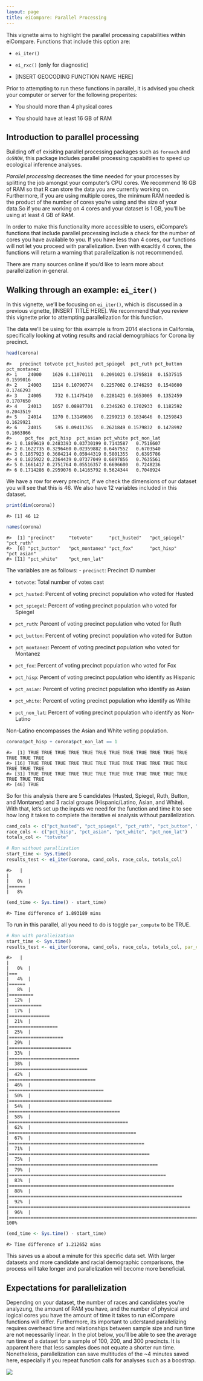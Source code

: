 ```yaml
---
layout: page
title: eiCompare: Parallel Processing
---
```



This vignette aims to highlight the parallel processing capabilities
within eiCompare. Functions that include this option are:

  - `ei_iter()`

  - `ei_rxc()` (only for diagnostic)

  - \[INSERT GEOCODING FUNCTION NAME HERE\]

Prior to attempting to run these functions in parallel, it is advised
you check your computer or server for the following properites:

  - You should more than 4 physical cores

  - You should have at least 16 GB of RAM

## Introduction to parallel processing

Building off of exisiting parallel processing packages such as `foreach`
and `doSNOW`, this package includes parallel processing capabiltiies to
speed up ecological inference analyses.

*Parallel processing* decreases the time needed for your processes by
splitting the job amongst your computer’s CPU cores. We recommend 16 GB
of RAM so that R can store the data you are currently working on.
Furthermore, if you are using multiple cores, the minimum RAM needed is
the product of the number of cores you’re using and the size of your
data.So if you are working on 4 cores and your dataset is 1 GB, you’ll
be using at least 4 GB of RAM.

In order to make this functionality more accessible to users,
eiCompare’s functions that include parallel processing include a check
for the number of cores you have available to you. If you have less than
4 cores, our functions will not let you proceed with parallelization.
Even with exacltly 4 cores, the functions will return a warning that
parallelization is not recommended.

There are many sources online if you’d like to learn more about
parallelization in general.

## Walking through an example: `ei_iter()`

In this vignette, we’ll be focusing on `ei_iter()`, which is discussed
in a previous vignette, \[INSERT TITLE HERE\]. We recommend that you
review this vignette prior to attempting parallelization for this
function.

The data we’ll be using for this example is from 2014 elections in
California, specifically looking at voting results and racial
demogrphiacs for Corona by precinct.

``` r
head(corona)
```

    #>   precinct totvote pct_husted pct_spiegel  pct_ruth pct_button pct_montanez
    #> 1    24000    1626 0.11070111   0.2091021 0.1795818  0.1537515    0.1599016
    #> 2    24003    1214 0.10790774   0.2257002 0.1746293  0.1548600    0.1746293
    #> 3    24005     732 0.11475410   0.2281421 0.1653005  0.1352459    0.1707650
    #> 4    24013    1057 0.08987701   0.2346263 0.1702933  0.1182592    0.2043519
    #> 5    24014    1270 0.13149606   0.2299213 0.1834646  0.1259843    0.1629921
    #> 6    24015     595 0.09411765   0.2621849 0.1579832  0.1478992    0.1663866
    #>     pct_fox  pct_hisp  pct_asian pct_white pct_non_lat
    #> 1 0.1869619 0.2483393 0.03730199 0.7143587   0.7516607
    #> 2 0.1622735 0.3296460 0.02359882 0.6467552   0.6703540
    #> 3 0.1857923 0.3604214 0.05944319 0.5801355   0.6395786
    #> 4 0.1825922 0.2364439 0.07377049 0.6897856   0.7635561
    #> 5 0.1661417 0.2751764 0.05516357 0.6696600   0.7248236
    #> 6 0.1714286 0.2959076 0.14165792 0.5624344   0.7040924

We have a row for every precinct, if we check the dimensions of our
dataset you will see that this is 46. We also have 12 variables included
in this dataset.

``` r
print(dim(corona))
```

    #> [1] 46 12

``` r
names(corona)
```

    #>  [1] "precinct"     "totvote"      "pct_husted"   "pct_spiegel"  "pct_ruth"    
    #>  [6] "pct_button"   "pct_montanez" "pct_fox"      "pct_hisp"     "pct_asian"   
    #> [11] "pct_white"    "pct_non_lat"

The variables are as follows: - `precinct`: Precinct ID number

  - `totvote`: Total number of votes cast

  - `pct_husted`: Percent of voting precinct population who voted for
    Husted

  - `pct_spiegel`: Percent of voting precinct population who voted for
    Spiegel

  - `pct_ruth`: Percent of voting precinct population who voted for Ruth

  - `pct_button`: Percent of voting precinct population who voted for
    Button

  - `pct_montanez`: Percent of voting precinct population who voted for
    Montanez

  - `pct_fox`: Percent of voting precinct population who voted for Fox

  - `pct_hisp`: Percent of voting precinct population who identify as
    Hispanic

  - `pct_asian`: Percent of voting precinct population who identify as
    Asian

  - `pct_white`: Percent of voting precinct population who identify as
    White

  - `pct_non_lat`: Percent of voting precinct population who identify as
    Non-Latino

Non-Latino encompasses the Asian and White voting population.

``` r
corona$pct_hisp + corona$pct_non_lat == 1
```

    #>  [1] TRUE TRUE TRUE TRUE TRUE TRUE TRUE TRUE TRUE TRUE TRUE TRUE TRUE TRUE TRUE
    #> [16] TRUE TRUE TRUE TRUE TRUE TRUE TRUE TRUE TRUE TRUE TRUE TRUE TRUE TRUE TRUE
    #> [31] TRUE TRUE TRUE TRUE TRUE TRUE TRUE TRUE TRUE TRUE TRUE TRUE TRUE TRUE TRUE
    #> [46] TRUE

So for this analysis there are 5 candidates (Husted, Spiegel, Ruth,
Button, and Montanez) and 3 racial groups (Hispanic/Latino, Asian, and
White). With that, let’s set up the inputs we need for the function and
time it to see how long it takes to complete the iterative ei analysis
without parallelization.

``` r
cand_cols <- c("pct_husted", "pct_spiegel", "pct_ruth", "pct_button", "pct_montanez", "pct_fox")
race_cols <- c("pct_hisp", "pct_asian", "pct_white", "pct_non_lat")
totals_col <- "totvote"

# Run without parallization
start_time <- Sys.time()
results_test <- ei_iter(corona, cand_cols, race_cols, totals_col)
```

    #>   |                                                                              |                                                                      |   0%  |                                                                              |======                                                                |   8%

``` r
(end_time <- Sys.time() - start_time)
```

    #> Time difference of 1.893189 mins

To run in this parallel, all you need to do is toggle `par_compute` to
be TRUE.

``` r
# Run with paralleization
start_time <- Sys.time()
results_test <- ei_iter(corona, cand_cols, race_cols, totals_col, par_compute = TRUE)
```

    #>   |                                                                              |                                                                      |   0%  |                                                                              |===                                                                   |   4%  |                                                                              |======                                                                |   8%  |                                                                              |=========                                                             |  12%  |                                                                              |============                                                          |  17%  |                                                                              |===============                                                       |  21%  |                                                                              |==================                                                    |  25%  |                                                                              |====================                                                  |  29%  |                                                                              |=======================                                               |  33%  |                                                                              |==========================                                            |  38%  |                                                                              |=============================                                         |  42%  |                                                                              |================================                                      |  46%  |                                                                              |===================================                                   |  50%  |                                                                              |======================================                                |  54%  |                                                                              |=========================================                             |  58%  |                                                                              |============================================                          |  62%  |                                                                              |===============================================                       |  67%  |                                                                              |==================================================                    |  71%  |                                                                              |====================================================                  |  75%  |                                                                              |=======================================================               |  79%  |                                                                              |==========================================================            |  83%  |                                                                              |=============================================================         |  88%  |                                                                              |================================================================      |  92%  |                                                                              |===================================================================   |  96%  |                                                                              |======================================================================| 100%

``` r
(end_time <- Sys.time() - start_time)
```

    #> Time difference of 1.212652 mins

This saves us a about a minute for this specific data set. With larger
datasets and more candidate and racial demographic comparisons, the
process will take longer and parallelization will become more
beneficial.

## Expectations for parallelization

Depending on your dataset, the number of races and candidates you’re
analyzung, the amount of RAM you have, and the number of physical and
logical cores you have the amount of time it takes to run eiCompare
functions will differ. Furthermore, its important to uderstand
parallelizing requires overhead time and relationships between sample
size and run time are not necessarily linear. In the plot below, you’ll
be able to see the average run time of a dataset for a sample of 100,
200, and 300 precincts. It is apparent here that less samples does not
equate a shorter run time. Nonetheless, parallelization can save
multitudes of the \~4 minutes saved here, especially if you repeat
function calls for analyses such as a boostrap.


![](images/para_benchmark_box_nsamples.png)<!-- -->

